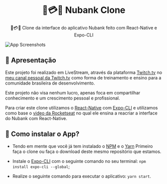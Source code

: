 <h1 align="center">
  💜💳📱 Nubank Clone
</h1>
<p align="center">💜💳📱 Clone da interface do aplicativo Nubank feito com React-Native e Expo-CLI</p>

![App Screenshots](https://rychillie.net/images/nubank.png)

## 🚀 Apresentação

Este projeto foi realizado em LiveStream, através da plataforma [Twitch.tv](https://twitch.tv) no [meu canal pessoal da Twitch.tv](https://twitch.tv/rychillie) como forma de treinamento e ensino para a comunidade brasileira de desenvolvimento.

Este projeto não visa nenhum lucro, apenas foca em compartilhar conhecimento e um crescimento pessoal e profissional.

Para criar este clone utilizamos o [React-Native](https://reactnative.dev/) com [Expo-CLI](https://expo.io/tools) e utilizamos como base o [video da Rocketseat](https://youtu.be/DDm0M_rZLJo) no qual ele ensina a reacriar a interface do Nubank com React-Native.

## 🧐 Como instalar o App?

- Tendo em mente que você já tem instalado o [NPM](https://www.npmjs.com/) e o [Yarn](https://yarnpkg.com/) Primeiro faça o clone ou faça o download deste mesmo repositório que estamos.

- Instale o [Expo-CLI](https://expo.io/tools) com o seguinte comando no seu terminal: ````npm install expo-cli --global````;

- Realize o seguinte comando para executar o aplicativo: ````yarn start````.
